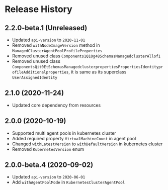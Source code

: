 # Release History

## 2.2.0-beta.1 (Unreleased)

- Updated `api-version` to `2020-11-01`
- Removed `withNodeImageVersion` method in `ManagedClusterAgentPoolProfileProperties`
- Removed unused class `Components1Q1Og48SchemasManagedclusterAllof1`
- Removed unused class `ComponentsQit0EtSchemasManagedclusterpropertiesPropertiesIdentityprofileAdditionalproperties`, it is same as its superclass `UserAssignedIdentity`

## 2.1.0 (2020-11-24)

- Updated core dependency from resources

## 2.0.0 (2020-10-19)

- Supported multi agent pools in kubernetes cluster
- Added required property `VirtualMachineCount` in agent pool
- Changed `withLatestVersion` to `withDefaultVersion` in kubernetes cluster
- Removed `KubernetesVersion` enum

## 2.0.0-beta.4 (2020-09-02)

- Updated `api-version` to `2020-06-01`
- Add `withAgentPoolMode` in `KubernetesClusterAgentPool`
